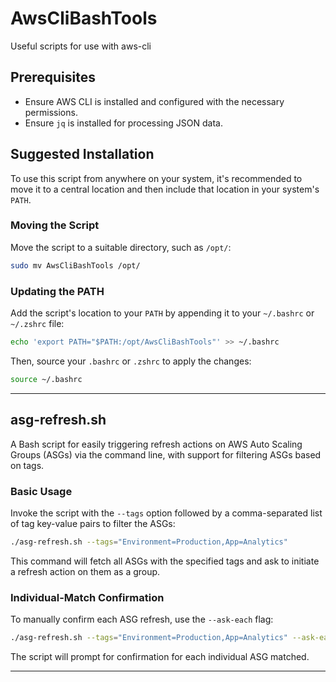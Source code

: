 # AwsCliBashTools
Useful scripts for use with aws-cli

## Prerequisites
- Ensure AWS CLI is installed and configured with the necessary permissions.
- Ensure `jq` is installed for processing JSON data.

## Suggested Installation

To use this script from anywhere on your system, it's recommended to move it to a central location and then include that location in your system's `PATH`.

### Moving the Script

Move the script to a suitable directory, such as `/opt/`:
```bash
sudo mv AwsCliBashTools /opt/
```

### Updating the PATH

Add the script's location to your `PATH` by appending it to your `~/.bashrc` or `~/.zshrc` file:
```bash
echo 'export PATH="$PATH:/opt/AwsCliBashTools"' >> ~/.bashrc
```
Then, source your `.bashrc` or `.zshrc` to apply the changes:
```bash
source ~/.bashrc
```

***
## asg-refresh.sh

A Bash script for easily triggering refresh actions on AWS Auto Scaling Groups (ASGs) via the command line, with support for filtering ASGs based on tags.
### Basic Usage
Invoke the script with the `--tags` option followed by a comma-separated list of tag key-value pairs to filter the ASGs:

```bash
./asg-refresh.sh --tags="Environment=Production,App=Analytics"
```

This command will fetch all ASGs with the specified tags and ask to initiate a refresh action on them as a group.

### Individual-Match Confirmation
To manually confirm each ASG refresh, use the `--ask-each` flag:

```bash
./asg-refresh.sh --tags="Environment=Production,App=Analytics" --ask-each
```

The script will prompt for confirmation for each individual ASG matched.

***
